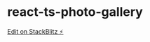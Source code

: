 # react-ts-photo-gallery

[Edit on StackBlitz ⚡️](https://stackblitz.com/edit/react-ts-photo-gallery)